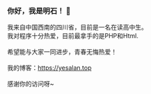 ### 你好，我是明石！ 👋


我来自中国西南的四川省，目前是一名在读高中生。<br>
我对程序十分热爱，目前最拿手的是PHP和Html.<br>
<br>
希望能与大家一同进步，青春无悔热爱！<br>
<br>
我的博客：https://yesalan.top<br>
<br>
感谢你的访问呀~
